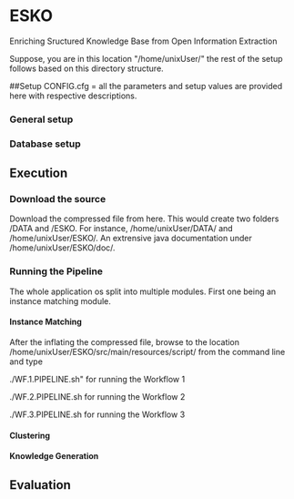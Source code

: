 # ESKO
Enriching Sructured Knowledge Base from Open Information Extraction

Suppose, you are in this location "/home/unixUser/" the rest of the setup follows based on this directory structure.

##Setup
CONFIG.cfg = all the parameters and setup values are provided here with respective descriptions.

### General setup

### Database setup

## Execution

### Download the source
Download the compressed file from here. This would create two folders /DATA and /ESKO. For instance,
/home/unixUser/DATA/ and /home/unixUser/ESKO/. An extrensive java documentation under /home/unixUser/ESKO/doc/.

### Running the Pipeline
The whole application os split into multiple modules. First one being an instance matching module. 


#### Instance Matching
After the inflating the compressed file, browse to the location /home/unixUser/ESKO/src/main/resources/script/ from the command line and type

./WF.1.PIPELINE.sh" for running the Workflow 1 

./WF.2.PIPELINE.sh for running the Workflow 2

./WF.3.PIPELINE.sh for running the Workflow 3


#### Clustering

#### Knowledge Generation


## Evaluation



